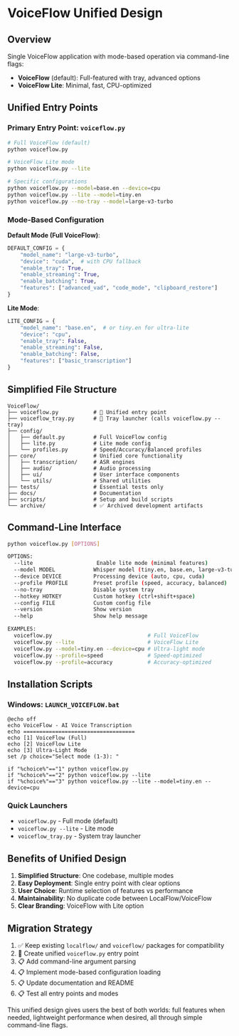 # VoiceFlow Unified Design

## Overview

Single VoiceFlow application with mode-based operation via command-line flags:

- **VoiceFlow** (default): Full-featured with tray, advanced options
- **VoiceFlow Lite**: Minimal, fast, CPU-optimized

## Unified Entry Points

### Primary Entry Point: `voiceflow.py`
```bash
# Full VoiceFlow (default)
python voiceflow.py

# VoiceFlow Lite mode  
python voiceflow.py --lite

# Specific configurations
python voiceflow.py --model=base.en --device=cpu
python voiceflow.py --lite --model=tiny.en
python voiceflow.py --no-tray --model=large-v3-turbo
```

### Mode-Based Configuration

**Default Mode (Full VoiceFlow)**:
```python
DEFAULT_CONFIG = {
    "model_name": "large-v3-turbo",
    "device": "cuda",  # with CPU fallback
    "enable_tray": True,
    "enable_streaming": True,
    "enable_batching": True,
    "features": ["advanced_vad", "code_mode", "clipboard_restore"]
}
```

**Lite Mode**:
```python
LITE_CONFIG = {
    "model_name": "base.en",  # or tiny.en for ultra-lite
    "device": "cpu", 
    "enable_tray": False,
    "enable_streaming": False,
    "enable_batching": False,
    "features": ["basic_transcription"]
}
```

## Simplified File Structure

```
VoiceFlow/
├── voiceflow.py           # 🎯 Unified entry point
├── voiceflow_tray.py      # 🎯 Tray launcher (calls voiceflow.py --tray)
├── config/
│   ├── default.py         # Full VoiceFlow config
│   ├── lite.py            # Lite mode config  
│   └── profiles.py        # Speed/Accuracy/Balanced profiles
├── core/                  # Unified core functionality
│   ├── transcription/     # ASR engines
│   ├── audio/             # Audio processing
│   ├── ui/                # User interface components
│   └── utils/             # Shared utilities
├── tests/                 # Essential tests only
├── docs/                  # Documentation
├── scripts/               # Setup and build scripts
└── archive/               # ✅ Archived development artifacts
```

## Command-Line Interface

```bash
python voiceflow.py [OPTIONS]

OPTIONS:
  --lite                    Enable lite mode (minimal features)
  --model MODEL            Whisper model (tiny.en, base.en, large-v3-turbo)
  --device DEVICE          Processing device (auto, cpu, cuda)
  --profile PROFILE        Preset profile (speed, accuracy, balanced)
  --no-tray                Disable system tray
  --hotkey HOTKEY          Custom hotkey (ctrl+shift+space)
  --config FILE            Custom config file
  --version                Show version
  --help                   Show help message

EXAMPLES:
  voiceflow.py                              # Full VoiceFlow
  voiceflow.py --lite                       # VoiceFlow Lite
  voiceflow.py --model=tiny.en --device=cpu # Ultra-light mode
  voiceflow.py --profile=speed              # Speed-optimized
  voiceflow.py --profile=accuracy           # Accuracy-optimized
```

## Installation Scripts

### Windows: `LAUNCH_VOICEFLOW.bat`
```batch
@echo off
echo VoiceFlow - AI Voice Transcription
echo ===================================
echo [1] VoiceFlow (Full)
echo [2] VoiceFlow Lite  
echo [3] Ultra-Light Mode
set /p choice="Select mode (1-3): "

if "%choice%"=="1" python voiceflow.py
if "%choice%"=="2" python voiceflow.py --lite  
if "%choice%"=="3" python voiceflow.py --lite --model=tiny.en --device=cpu
```

### Quick Launchers
- `voiceflow.py` - Full mode (default)
- `voiceflow.py --lite` - Lite mode
- `voiceflow_tray.py` - System tray launcher

## Benefits of Unified Design

1. **Simplified Structure**: One codebase, multiple modes
2. **Easy Deployment**: Single entry point with clear options
3. **User Choice**: Runtime selection of features vs performance
4. **Maintainability**: No duplicate code between LocalFlow/VoiceFlow
5. **Clear Branding**: VoiceFlow with Lite option

## Migration Strategy

1. ✅ Keep existing `localflow/` and `voiceflow/` packages for compatibility
2. 🎯 Create unified `voiceflow.py` entry point
3. 📋 Add command-line argument parsing
4. 📋 Implement mode-based configuration loading
5. 📋 Update documentation and README
6. 📋 Test all entry points and modes

This unified design gives users the best of both worlds: full features when needed, lightweight performance when desired, all through simple command-line flags.